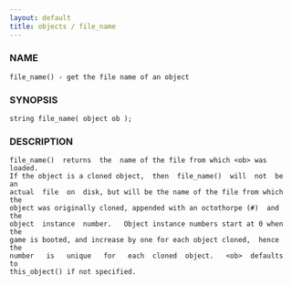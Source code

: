 ```yaml
---
layout: default
title: objects / file_name
---
```


### NAME

    file_name() - get the file name of an object

### SYNOPSIS

    string file_name( object ob );

### DESCRIPTION

    file_name()  returns  the  name of the file from which <ob> was loaded.
    If the object is a cloned object,  then  file_name()  will  not  be  an
    actual  file  on  disk, but will be the name of the file from which the
    object was originally cloned, appended with an octothorpe (#)  and  the
    object  instance  number.   Object instance numbers start at 0 when the
    game is booted, and increase by one for each object cloned,  hence  the
    number   is   unique   for   each  cloned  object.   <ob>  defaults  to
    this_object() if not specified.

